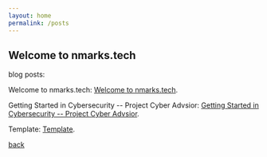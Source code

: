 ```yaml
---
layout: home
permalink: /posts
---
```


## Welcome to nmarks.tech

blog posts:

Welcome to nmarks.tech: [Welcome to nmarks.tech](./posts/0.html).

Getting Started in Cybersecurity -- Project Cyber Advsior: [Getting Started in Cybersecurity -- Project Cyber Advsior](./posts/1.html).

Template: [Template](./posts/2.html).

[back](../)

